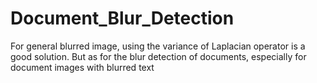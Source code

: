 # Document_Blur_Detection

For general blurred image, using the variance of Laplacian operator is a good solution. But as for the blur detection of documents, especially for document images with blurred text
